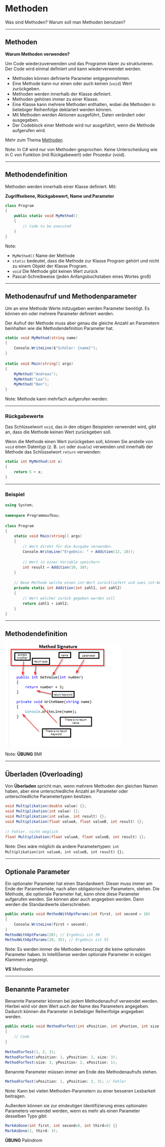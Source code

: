 # Methoden

Was sind Methoden? Warum soll man Methoden benutzen?

---

<!-- .slide: class="left" -->
## Methoden

**Warum Methoden verwenden?**

Um Code wiederzuverwenden und das Programm klarer zu strukturieren. Der Code wird einmal definiert und kann wiederverwendet werden.

* Methoden können definierte Parameter entgegennehmen.
* Eine Methode kann nur einen oder auch keinen (`void`) Wert zurückgeben.
* Methoden werden innerhalb der Klasse definiert.
* Methoden gehören immer zu einer Klasse.
* Eine Klasse kann mehrere Methoden enthalten, wobei die Methoden in beliebiger Reihenfolge deklariert werden können.
* Mit Methoden werden Aktionen ausgeführt, Daten verändert oder ausgegeben.
* Der Codeblock einer Methode wird nur ausgeführt, wenn die Methode aufgerufen wird.

Mehr zum Thema [Methoden](https://docs.microsoft.com/de-de/dotnet/csharp/methods)

Note: In C# wird nur von Methoden gesprochen. Keine Unterscheidung wie in C von Funktion (mit Rückgabewert) oder Prozedur (void).

---

<!-- .slide: class="left" -->
## Methodendefinition

Methoden werden innerhalb einer Klasse definiert. Mit:

**Zugriffsebene, Rückgabewert, Name und Parameter**

```csharp []
class Program
{
    public static void MyMethod() 
    {
        // Code to be executed
    }
}
```

Note: 
* `MyMethod()` Name der Methode
* `static` bedeutet, dass die Methode zur Klasse Program gehört und nicht zu einem Objekt der Klasse Program. 
* `void` Die Methode gibt keinen Wert zurück
* Pascal-Schreibweise (jeden Anfangsbuchstaben eines Wortes groß)

---

<!-- .slide: class="left" -->
## Methodenaufruf und Methodenparameter

Um an eine Methode Werte mitzugeben werden Parameter benötigt. Es können ein oder mehrere Parameter definiert werden.

Der Aufruf der Methode muss aber genau die gleiche Anzahl an Parametern beinhalten wie die Methodendefinition Parameter hat.

```csharp []
static void MyMethod(string name) 
{
    Console.WriteLine($"Schüler: {name}");
}

static void Main(string[] args)
{
    MyMethod("Andreas");
    MyMethod("Lea");
    MyMethod("Ben");
}
```

Note: Methode kann mehrfach aufgerufen werden.

---

<!-- .slide: class="left" -->
### Rückgabewerte

Das Schlüsselwort `void`, das in den obigen Beispielen verwendet wird, gibt an, dass die Methode keinen Wert zurückgeben soll. 

Wenn die Methode einen Wert zurückgeben soll, können Sie anstelle von `void` einen Datentyp (z. B. `int` oder `double`) verwenden und innerhalb der Methode das Schlüsselwort `return` verwenden:

```csharp []
static int MyMethod(int x) 
{
    return 5 + x;
}
```

---

<!-- .slide: class="left" -->
### Beispiel

```csharp []
using System;

namespace Programmaufbau;

class Program
{
    static void Main(string[] args)
    {
        // Wert direkt für die Ausgabe verwenden.
        Console.WriteLine("Ergebnis: " + Addition(12, 10));

        // Wert in einer Variable speichern
        int result = Addition(10, 10);
    }

    // Neue Methode welche einen int-Wert zurückliefert und zwei int-Werte als Parameter entgegen nimmt
    private static int Addition(int zahl1, int zahl2)
    {
        // Wert welcher zurück gegeben werden soll
        return zahl1 + zahl2;
    }
}
```

---

<!-- .slide: class="left" -->
## Methodendefinition

![Methodensignatur](images/Methodensignatur.png)

Note: **ÜBUNG** BMI

---

<!-- .slide: class="left" -->
## Überladen (Overloading)

Von **Überladen** spricht man, wenn mehrere Methoden den gleichen Namen haben,
aber eine unterschiedliche Anzahl an Parameter oder unterschiedliche
Parametertypen besitzen.

```csharp []
void Multiplikation(double value) {};
void Multiplikation(int value) {};
void Multiplikation(int value, int result) {};
void Multiplikation(float valueA, float valueB, int result) {};

// Fehler, nicht möglich
float Multiplikation(float valueA, float valueB, int result) {}; 
```

Note:
Dies wäre möglich da andere Parametertypen:
`int Multiplikation(int valueA, int valueB, int result) {};` 

---

<!-- .slide: class="left" -->
## Optionale Parameter

Ein optionaler Parameter hat einen Standardwert. Dieser muss immer am Ende der Parameterliste, nach allen obligatorischen Parametern, stehen.
Die Methode, die optionale Parameter hat, kann ohne diese Parameter aufgerufen werden. Sie können aber auch angegeben werden. Dann werden die Standardwerte überschrieben.

```csharp []
public static void MethodWithOptParams(int first, int second = 10)
{
    Console.WriteLine(first + second);
}
MethodWithOptParams(20); // Ergebnis ist 30
MethodWithOptParams(20, 35); // Ergebnis ist 55
```

Note: 
Es werden immer die Methoden bevorzugt die keine optionalen Parameter haben.
In IntelliSense werden optionale Parameter in eckigen Klammern angezeigt.

**VS** Methoden

---

<!-- .slide: class="left" -->
## Benannte Parameter

Benannte Parameter können bei jedem Methodenaufruf verwendet werden. Hierbei wird vor dem Wert auch der Name des Parameters angegeben. Dadurch können die Parameter in beliebiger Reihenfolge angegeben werden.

```csharp []
public static void MethodForTest(int xPosition, int yPostion, int size)
{
    // Code
}

MethodForTest(1, 2, 3);
MethodForTest(xPosition: 1, yPosition: 2, size: 3);
MethodForTest(size: 3, yPosition: 2, xPosition: 1);
```

Benannte Parameter müssen immer am Ende des Methodenaufrufs stehen.

```csharp []
MethodForTest(xPosition: 1, yPosition: 2, 3); // Fehler
```

Note:
Kann bei vielen Methoden-Parametern zu einer besseren Lesbarkeit beitragen.

Außerdem können sie zur eindeutigen Identifizierung eines optionalen Parameters verwendet werden, wenn es mehr als einen Parameter desselben Typs gibt:
```csharp
MarkAsDone(int first, int second=0, int third=0) {}
MarkAsDone(1, third: 3);
```
**ÜBUNG** Palindrom